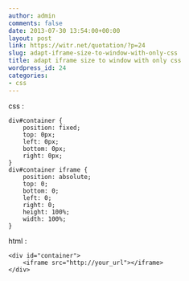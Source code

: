 ```yaml
---
author: admin
comments: false
date: 2013-07-30 13:54:00+00:00
layout: post
link: https://witr.net/quotation/?p=24
slug: adapt-iframe-size-to-window-with-only-css
title: adapt iframe size to window with only css
wordpress_id: 24
categories:
- css
---
```



css :  


    
    
    div#container {
        position: fixed;
        top: 0px;
        left: 0px;
        bottom: 0px;
        right: 0px;
    }
    div#container iframe {
        position: absolute;
        top: 0;
        bottom: 0;
        left: 0;
        right: 0;
        height: 100%;
        width: 100%;
    }
    


html :  


    
    
    <div id="container">
        <iframe src="http://your_url"></iframe>
    </div>
    



